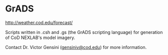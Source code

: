 # GrADS

http://weather.cod.edu/forecast/

Scripts written in .csh and .gs (the GrADS scripting language) for generation of CoD NEXLAB's model imagery.

Contact Dr. Victor Gensini (gensiniv@cod.edu) for more information. 
